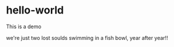 # hello-world
This is a demo

we're just two lost soulds swimming in a fish bowl, year after year!!
